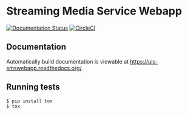 # Streaming Media Service Webapp

[![Documentation
Status](https://readthedocs.org/projects/uis-smswebapp/badge/?version=latest)](http://uis-smswebapp.readthedocs.io/en/latest/?badge=latest)
[![CircleCI](https://circleci.com/bb/uisautomation/sms-webapp.svg?style=svg)](https://circleci.com/bb/uisautomation/sms-webapp)

## Documentation

Automatically build documentation is viewable at
https://uis-smswebapp.readthedocs.org/.

## Running tests

```console
$ pip install tox
$ tox
```
